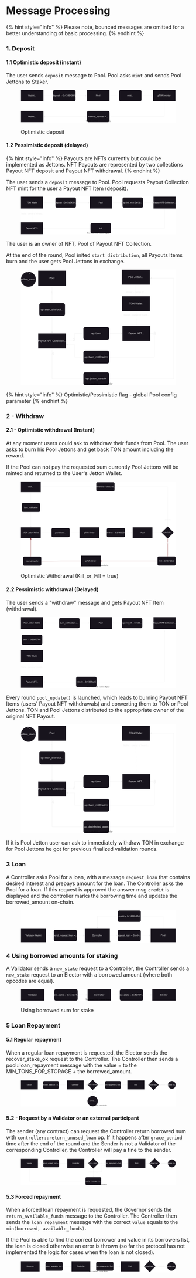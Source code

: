 # Message Processing

{% hint style="info" %}
Please note, bounced messages are omitted for a better understanding of basic processing.
{% endhint %}

### 1. Deposit

#### &#x20;1.1 Optimistic deposit (instant)

The user sends `deposit` message to Pool. Pool asks `mint` and sends Pool Jettons to Staker.

<figure><img src="../.gitbook/assets/1.1-deposit-optimistic.drawio.svg" alt=""><figcaption><p>Optimistic deposit</p></figcaption></figure>

#### 1.2 Pessimistic deposit (delayed)&#x20;



{% hint style="info" %}
&#x20;Payouts are NFTs currently but could be implemented as Jettons. NFT Payouts are represented by two collections Payout NFT deposit and Payout NFT withdrawal.
{% endhint %}

The user sends a `deposit` message to Pool. Pool requests Payout Collection NFT mint for the user a Payout NFT Item (deposit).&#x20;

<figure><img src="../.gitbook/assets/macschemes (2)-deposit_pessimistic_mint.drawio.svg" alt=""><figcaption></figcaption></figure>

The user is an owner of NFT, Pool of Payout NFT Collection.&#x20;

At the end of the round, Pool inited `start distribution`, all Payouts Items burn and the user gets Pool Jettons in exchange.

<figure><img src="../.gitbook/assets/macschemes (2)-deposit_pessimistic_payout_burn.drawio.svg" alt=""><figcaption></figcaption></figure>

{% hint style="info" %}
Optimistic/Pessimistic flag - global Pool config parameter&#x20;
{% endhint %}

### 2 - Withdraw

#### 2.1 - Optimistic withdrawal (Instant)

At any moment users could ask to withdraw their funds from Pool. The user asks to burn his Pool Jettons and get back TON amount including the reward.

If the Pool can not pay the requested sum currently Pool Jettons will be minted and returned to the User's Jetton Wallet.&#x20;



<figure><img src="../.gitbook/assets/new additional schemes-withdrawal-optimistic.drawio.svg" alt=""><figcaption><p>Optimistic Withdrawal (Kill_or_Fill = true)</p></figcaption></figure>

#### 2.2 Pessimistic withdrawal (Delayed)&#x20;

The user sends a "withdraw" message and gets Payout NFT Item (withdrawal).&#x20;

<figure><img src="../.gitbook/assets/macschemes (2)-withdrawal_pessimistic_payout_mint.drawio (1).svg" alt=""><figcaption></figcaption></figure>

Every round `pool_update()` is launched, which leads to burning Payout NFT Items (users' Payout NFT withdrawals) and converting them to TON or Pool Jettons. TON and Pool Jettons distributed to the appropriate owner of the original NFT Payout.&#x20;

<figure><img src="../.gitbook/assets/macschemes (2)-withdrawal_pessimistic_payout_burn.drawio (1).svg" alt=""><figcaption></figcaption></figure>

If it is Pool Jetton user can ask to immediately withdraw TON in exchange for Pool Jettons he got for previous finalized validation rounds.&#x20;



### 3 Loan

A Controller asks Pool for a loan, with a message `request_loan` that contains desired interest and prepays amount for the loan.  The Controller asks the Pool for a loan. If this request is approved the answer msg `credit` is displayed and the controller marks the borrowing time and updates the borrowed\_amount on-chain.

<figure><img src="../.gitbook/assets/pool-3-request loan.drawio (1).svg" alt=""><figcaption></figcaption></figure>

### 4 Using borrowed amounts for staking&#x20;

A Validator sends a `new_stake` request to a Controller, the Controller sends a `new_stake` request to an Elector with a borrowed amount (where both opcodes are equal).

<figure><img src="../.gitbook/assets/4-Using loan.drawio.svg" alt=""><figcaption><p>Using borrowed sum for stake</p></figcaption></figure>

### 5 Loan Repayment&#x20;

#### 5.1 Regular repayment

When a regular loan repayment is requested, the Elector sends the recover\_stake\_ok request to the Controller. The Controller then sends a pool::loan\_repayment message with the value = to the MIN\_TONS\_FOR\_STORAGE + the borrowed\_amount.

<figure><img src="../.gitbook/assets/pool-3-loan repayment elector.drawio (1).svg" alt=""><figcaption></figcaption></figure>



#### 5.2 - Request by a Validator or an external participant

The sender (any contract) can request the Controller return borrowed sum with `controller::return_unused_loan` op. If it happens after `grace_period` time after the end of the round and the Sender is not a Validator of the corresponding Controller, the Controller will pay a fine to the sender.

<figure><img src="../.gitbook/assets/pool-3-loan repayment validator and other.drawio (1).svg" alt=""><figcaption></figcaption></figure>

#### &#x20;5.3 Forced repayment

When a forced loan repayment is requested, the Governor sends the `return_available_funds` message to the Controller. The Controller then sends the `loan_repayment` message with the correct `value` equals to the `min(borrowed, available_funds)`.&#x20;

If the Pool is able to find the correct borrower and value in its borrowers list, the loan is closed otherwise an error is thrown (so far the protocol has not implemented the logic for cases when the loan is not closed).

<figure><img src="../.gitbook/assets/pool-3-loan repayment governor.drawio (1).svg" alt=""><figcaption></figcaption></figure>
